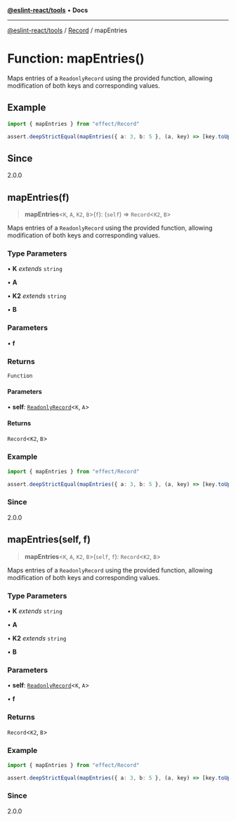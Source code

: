 [**@eslint-react/tools**](../../../README.md) • **Docs**

***

[@eslint-react/tools](../../../README.md) / [Record](../README.md) / mapEntries

# Function: mapEntries()

Maps entries of a `ReadonlyRecord` using the provided function, allowing modification of both keys and corresponding values.

## Example

```ts
import { mapEntries } from "effect/Record"

assert.deepStrictEqual(mapEntries({ a: 3, b: 5 }, (a, key) => [key.toUpperCase(), a + 1]), { A: 4, B: 6 })
```

## Since

2.0.0

## mapEntries(f)

> **mapEntries**\<`K`, `A`, `K2`, `B`\>(`f`): (`self`) => `Record`\<`K2`, `B`\>

Maps entries of a `ReadonlyRecord` using the provided function, allowing modification of both keys and corresponding values.

### Type Parameters

• **K** *extends* `string`

• **A**

• **K2** *extends* `string`

• **B**

### Parameters

• **f**

### Returns

`Function`

#### Parameters

• **self**: [`ReadonlyRecord`](../type-aliases/ReadonlyRecord.md)\<`K`, `A`\>

#### Returns

`Record`\<`K2`, `B`\>

### Example

```ts
import { mapEntries } from "effect/Record"

assert.deepStrictEqual(mapEntries({ a: 3, b: 5 }, (a, key) => [key.toUpperCase(), a + 1]), { A: 4, B: 6 })
```

### Since

2.0.0

## mapEntries(self, f)

> **mapEntries**\<`K`, `A`, `K2`, `B`\>(`self`, `f`): `Record`\<`K2`, `B`\>

Maps entries of a `ReadonlyRecord` using the provided function, allowing modification of both keys and corresponding values.

### Type Parameters

• **K** *extends* `string`

• **A**

• **K2** *extends* `string`

• **B**

### Parameters

• **self**: [`ReadonlyRecord`](../type-aliases/ReadonlyRecord.md)\<`K`, `A`\>

• **f**

### Returns

`Record`\<`K2`, `B`\>

### Example

```ts
import { mapEntries } from "effect/Record"

assert.deepStrictEqual(mapEntries({ a: 3, b: 5 }, (a, key) => [key.toUpperCase(), a + 1]), { A: 4, B: 6 })
```

### Since

2.0.0
